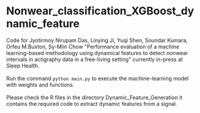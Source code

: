 # Nonwear_classification_XGBoost_dynamic_feature
Code for Jyotirmoy Nirupam Das, Linying Ji, Yuqi Shen, Soundar Kumara, Orfeu M.Buxton, Sy-Miin Chow "Performance evaluation of a machine learning-based methodology using dynamical features to detect nonwear intervals in actigraphy data in a free-living setting" currently in-press at Sleep Health.<br/> <br/>
Run the command `python main.py` to execute the machine-learning model with weights and functions.<br/><br/>Please check the R files in the directory Dynamic_Feature_Generation it contains the required code to extract dynamic features from a signal.
